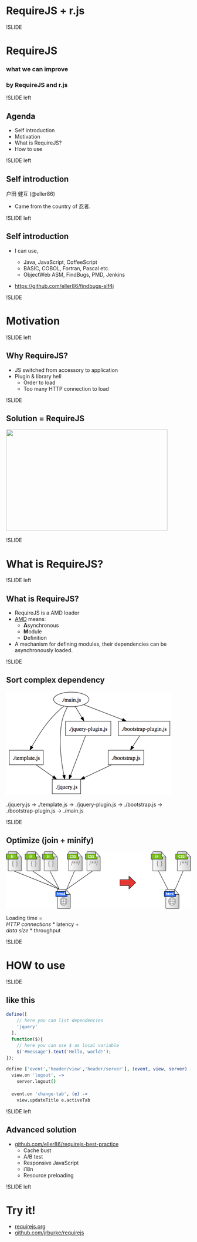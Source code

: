 # RequireJS + r.js

!SLIDE

# RequireJS

### what we can improve
### by RequireJS and r.js

!SLIDE left

## Agenda

* Self introduction
* Motivation
* What is RequireJS?
* How to use

!SLIDE left

## Self introduction

户田 健互 (@eller86)

* Came from the country of 忍者.

!SLIDE left

## Self introduction

* I can use,
    * Java, JavaScript, CoffeeScript
    * BASIC, COBOL, Fortran, Pascal etc.
    * ObjectWeb ASM, FindBugs, PMD, Jenkins

* https://github.com/eller86/findbugs-slf4j

!SLIDE

# Motivation

!SLIDE left

## Why RequireJS?

* JS switched from accessory to application
* Plugin &amp; library hell
    * Order to load
    * Too many HTTP connection to load

!SLIDE

## Solution = RequireJS

<image src="images/requirejs.png" width="440" height="276">

!SLIDE

# What is RequireJS?

!SLIDE left

## What is RequireJS?

* RequireJS is a AMD loader
* [AMD](https://github.com/amdjs/amdjs-api/wiki/AMD) means:
    * **A**synchronous
    * **M**odule
    * **D**efinition
* A mechanism for defining modules, their dependencies can be asynchronously loaded. 

!SLIDE

## Sort complex dependency

<img src="images/dependency.png" width="450" height="283">

./jquery.js -> ./template.js -> ./jquery-plugin.js -> ./bootstrap.js -> ./bootstrap-plugin.js -> ./main.js

!SLIDE

## Optimize (join + minify)

<img src="images/optimize.png" width="580" height="155">

Loading time =  
_HTTP connections_ * latency +  
_data size_ * throughput

!SLIDE

# HOW to use

!SLIDE

## like this

```javascript
define([
    // here you can list dependencies
    'jquery'
  ],
  function($){
    // here you can use $ as local variable
    $('#message').text('Hello, world!');
});
```

```coffeescript
define ['event','header/view','header/server'], (event, view, server) ->
  view.on 'logout', ->
    server.logout()

  event.on 'change-tab', (e) ->
    view.updateTitle e.activeTab
```

!SLIDE left

## Advanced solution

* [github.com/eller86/requirejs-best-practice](https://github.com/eller86/requirejs-best-practice)
    * Cache bust
    * A/B test
    * Responsive JavaScript
    * i18n
    * Resource preloading

!SLIDE left

# Try it!

* [requirejs.org](http://requirejs.org/)
* [github.com/jrburke/requirejs](https://github.com/jrburke/requirejs)

